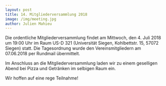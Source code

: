 ```yaml
---
layout: post
title: 14. Mitgliederversammlung 2018
image: /img/meeting.jpg
author: Julien Mahieu
---
```



Die ordentliche Mitgliederversammlung findet am Mittwoch, den 4. Juli 2018 um 19:00 Uhr im Raum US-D 321 (Universität Siegen, Kohlbettstr. 15, 57072 Siegen) statt.
Die Tagesordnung wurde den Vereinsmitgliedern am 07.06.2018 per Rundmail übermittelt.

Im Anschluss an die Mitgliederversammlung laden wir zu einem geselligen Abend bei Pizza und Getränken im selbigen Raum ein.

Wir hoffen auf eine rege Teilnahme!

